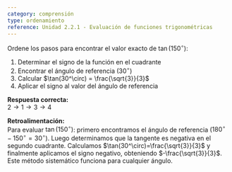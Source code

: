 ```yaml
---
category: comprensión  
type: ordenamiento  
reference: Unidad 2.2.1 - Evaluación de funciones trigonométricas  
---
```


Ordene los pasos para encontrar el valor exacto de $\tan(150^\circ)$:

1. Determinar el signo de la función en el cuadrante  
2. Encontrar el ángulo de referencia ($30^\circ$)  
3. Calcular $\tan(30^\circ) = \frac{\sqrt{3}}{3}$  
4. Aplicar el signo al valor del ángulo de referencia  

**Respuesta correcta:**  
$2 \rightarrow 1 \rightarrow 3 \rightarrow 4$  

**Retroalimentación:**  
Para evaluar $\tan(150^\circ)$: primero encontramos el ángulo de referencia ($180^\circ-150^\circ=30^\circ$). Luego determinamos que la tangente es negativa en el segundo cuadrante. Calculamos $\tan(30^\circ)=\frac{\sqrt{3}}{3}$ y finalmente aplicamos el signo negativo, obteniendo $-\frac{\sqrt{3}}{3}$. Este método sistemático funciona para cualquier ángulo.
